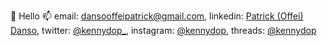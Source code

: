 👋 Hello
📫 email: dansooffeipatrick@gmail.com, linkedin: [Patrick (Offei) Danso](https://linkedin.com/in/kennydop), twitter: [@kennydop_](https://twitter.com/kennydop_), instagram: [@kennydop](https://instagram.com/kennydop), threads: [@kennydop](https://threads.net/@kennydop)

<!---
kennydop/kennydop is a ✨ special ✨ repository because its `README.md` (this file) appears on your GitHub profile.
You can click the Preview link to take a look at your changes.
--->
